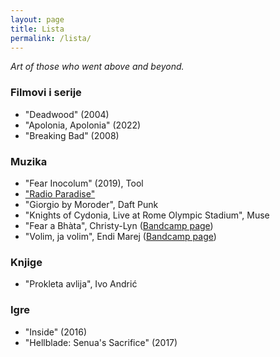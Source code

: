 ```yaml
---
layout: page
title: Lista
permalink: /lista/
---
```


*Art of those who went above and beyond.*

### Filmovi i serije

- "Deadwood" (2004)
- "Apolonia, Apolonia" (2022)
- "Breaking Bad" (2008)

### Muzika

- "Fear Inocolum" (2019), Tool
- ["Radio Paradise"](https://radioparadise.com)
- "Giorgio by Moroder", Daft Punk
- "Knights of Cydonia, Live at Rome Olympic Stadium", Muse
- "Fear a Bhàta", Christy-Lyn ([Bandcamp page](https://christylynmusic.bandcamp.com/album/soir-e))
- "Volim, ja volim", Endi Marej ([Bandcamp page](https://endimarej.bandcamp.com/album/endi-marej-i-lageri-sezone))

### Knjige

- "Prokleta avlija", Ivo Andrić

### Igre

- "Inside" (2016)
- "Hellblade: Senua's Sacrifice" (2017)
